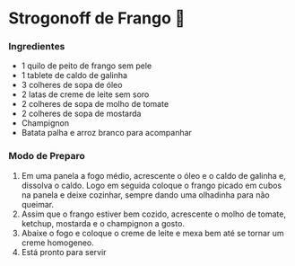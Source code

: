 # Strogonoff de Frango :chicken:

### Ingredientes 

* 1 quilo de peito de frango sem pele
* 1 tablete de caldo de galinha
* 3 colheres de sopa de óleo
* 2 latas de creme de leite sem soro
* 2 colheres de sopa de molho de tomate
* 2 colheres de sopa de mostarda
* Champignon
* Batata palha e arroz branco para acompanhar 

### Modo de Preparo 

1. Em uma panela a fogo médio, acrescente o óleo e o caldo de galinha e, dissolva o caldo. Logo em seguida coloque o frango picado em cubos na panela e deixe cozinhar, sempre dando uma olhadinha para não queimar. 
2. Assim que o frango estiver bem cozido, acrescente o molho de tomate, ketchup, mostarda e o champignon a gosto. 
3. Abaixe o fogo e coloque o creme de leite e mexa bem até se tornar um creme homogeneo.
4. Está pronto para servir

